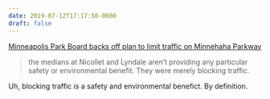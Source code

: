 ```yaml
---
date: 2019-07-12T17:17:50-0600
draft: false
---
```


[Minneapolis Park Board backs off plan to limit traffic on Minnehaha Parkway](http://www.startribune.com/minneapolis-park-board-backs-off-plan-to-limit-traffic-on-minnehaha-parkway/512656932/)

> the medians at Nicollet and Lyndale aren’t providing any particular safety or environmental benefit. They were merely blocking traffic.

Uh, blocking traffic _is_ a safety and environmental benefict. By definition.

